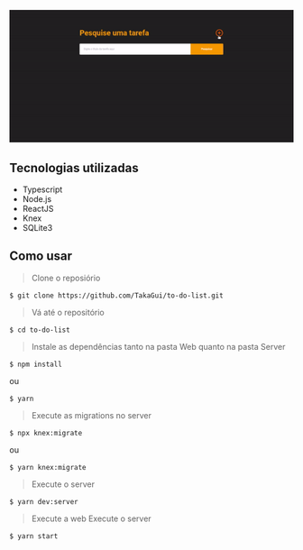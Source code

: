 ![image](./public/to-do.gif)

## Tecnologias utilizadas

  - Typescript
  - Node.js
  - ReactJS
  - Knex
  - SQLite3

## Como usar

> Clone o reposiório
```shell
$ git clone https://github.com/TakaGui/to-do-list.git
```
> Vá até o repositório
```shell
$ cd to-do-list
```
> Instale as dependências tanto na pasta Web quanto na pasta Server
```shell
$ npm install
```
ou
```shell
$ yarn
```
> Execute as migrations no server
```shell
$ npx knex:migrate
```
ou
```shell
$ yarn knex:migrate
```
> Execute o server
```shell
$ yarn dev:server
```

> Execute a web
> Execute o server
```shell
$ yarn start